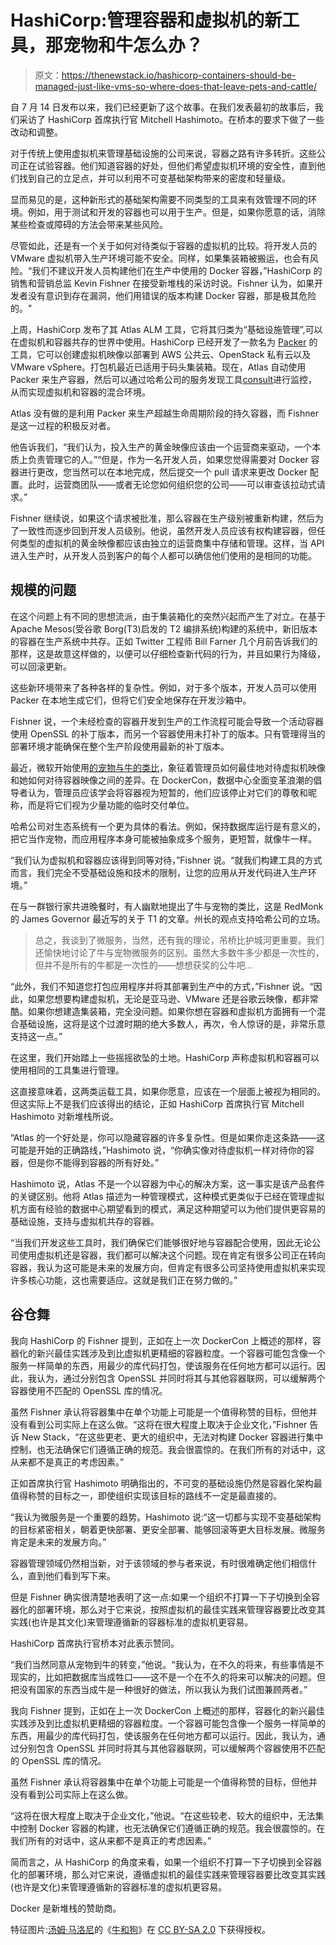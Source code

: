 # HashiCorp:管理容器和虚拟机的新工具，那宠物和牛怎么办？

> 原文：<https://thenewstack.io/hashicorp-containers-should-be-managed-just-like-vms-so-where-does-that-leave-pets-and-cattle/>

自 7 月 14 日发布以来，我们已经更新了这个故事。在我们发表最初的故事后，我们采访了 HashiCorp 首席执行官 Mitchell Hashimoto。在桥本的要求下做了一些改动和调整。

对于传统上使用虚拟机来管理基础设施的公司来说，容器之路有许多转折。这些公司正在试验容器。他们知道容器的好处，但他们希望虚拟机环境的安全性，直到他们找到自己的立足点，并可以利用不可变基础架构带来的密度和轻量级。

显而易见的是，这种新形式的基础架构需要不同类型的工具来有效管理不同的环境。例如，用于测试和开发的容器也可以用于生产。但是，如果你愿意的话，消除某些检查或障碍的方法会带来某些风险。

尽管如此，还是有一个关于如何对待类似于容器的虚拟机的比较。将开发人员的 VMware 虚拟机带入生产环境可能不安全。同样，如果集装箱被搬运，也会有风险。“我们不建议开发人员构建他们在生产中使用的 Docker 容器，”HashiCorp 的销售和营销总监 Kevin Fishner 在接受新堆栈的采访时说。Fishner 认为，如果开发者没有意识到存在漏洞，他们用错误的版本构建 Docker 容器，那是极其危险的。"

上周，HashiCorp 发布了其 Atlas ALM 工具，它将其归类为“基础设施管理”,可以在虚拟机和容器共存的世界中使用。HashiCorp 已经开发了一款名为 [Packer](https://www.packer.io/) 的工具，它可以创建虚拟机映像以部署到 AWS 公共云、OpenStack 私有云以及 VMware vSphere。打包机最近已适用于码头集装箱。现在，Atlas 自动使用 Packer 来生产容器，然后可以通过哈希公司的服务发现工具[consult](https://www.consul.io/)进行监控，从而实现虚拟机和容器的混合环境。

Atlas 没有做的是利用 Packer 来生产超越生命周期阶段的持久容器，而 Fishner 是这一过程的积极反对者。

他告诉我们，“我们认为，投入生产的黄金映像应该由一个运营商来驱动，一个本质上负责管理它的人。”“但是，作为一名开发人员，如果您觉得需要对 Docker 容器进行更改，您当然可以在本地完成，然后提交一个 pull 请求来更改 Docker 配置。此时，运营商团队——或者无论您如何组织您的公司——可以审查该拉动式请求。”

Fishner 继续说，如果这个请求被批准，那么容器在生产级别被重新构建，然后为了一致性而逐步回到开发人员级别。他说，虽然开发人员应该有权构建容器，但任何类型的虚拟机的黄金映像都应该由独立的运营商集中存储和管理。这样，当 API 进入生产时，从开发人员到客户的每个人都可以确信他们使用的是相同的功能。

## 规模的问题

在这个问题上有不同的思想流派，由于集装箱化的突然兴起而产生了对立。在基于 Apache Mesos(受谷歌 Borg(T3)启发的 T2 编排系统)构建的系统中，新旧版本的容器在生产系统中共存。正如 Twitter 工程师 Bill Farner 几个月前告诉我们的那样，这是故意这样做的，以便可以仔细检查新代码的行为，并且如果行为降级，可以回滚更新。

这些新环境带来了各种各样的复杂性。例如，对于多个版本，开发人员可以使用 Packer 在本地生成它们，但将它们安全地保存在开发沙箱中。

Fishner 说，一个未经检查的容器开发到生产的工作流程可能会导致一个活动容器使用 OpenSSL 的补丁版本，而另一个容器使用未打补丁的版本。只有管理得当的部署环境才能确保在整个生产阶段使用最新的补丁版本。

最近，微软开始使用[的宠物与牛的类比](https://thenewstack.io/pets-and-cattle-symbolize-servers-so-what-does-that-make-containers-chickens/)，象征着管理员如何最佳地对待虚拟机映像和她如何对待容器映像之间的差异。在 DockerCon，数据中心全面变革浪潮的倡导者认为，管理员应该学会将容器视为短暂的，他们应该停止对它们的尊敬和昵称，而是将它们视为少量功能的临时交付单位。

哈希公司对生态系统有一个更为具体的看法。例如，保持数据库运行是有意义的，把它当作宠物，而应用程序本身可能被抽象成多个服务，更短暂，就像牛一样。

“我们认为虚拟机和容器应该得到同等对待，”Fishner 说。“就我们构建工具的方式而言，我们完全不受基础设施和技术的限制，让您的应用从开发代码进入生产环境。”

在与一群银行家共进晚餐时，有人幽默地提出了牛与宠物的类比，这是 RedMonk 的 James Governor 最近写的关于 T1 的文章。州长的观点支持哈希公司的立场。

> 总之，我谈到了微服务，当然，还有我的理论，吊桥比护城河更重要。我们还愉快地讨论了牛与宠物微服务的区别。虽然大多数牛多少都是一次性的，但并不是所有的牛都是一次性的——想想获奖的公牛吧…

“此外，我们不知道您打包应用程序并将其部署到生产中的方式，”Fishner 说。“因此，如果您想要构建虚拟机，无论是亚马逊、VMware 还是谷歌云映像，都非常酷。如果你想建造集装箱，完全没问题。如果你想在容器和虚拟机方面拥有一个混合基础设施，这将是这个过渡时期的绝大多数人，再次，令人惊讶的是，非常乐意支持这一点。”

在这里，我们开始踏上一些摇摇欲坠的土地。HashiCorp 声称虚拟机和容器可以使用相同的工具集进行管理。

这直接意味着，这两类运载工具，如果你愿意，应该在一个层面上被视为相同的。
但这实际上不是我们应该得出的结论，正如 HashiCorp 首席执行官 Mitchell Hashimoto 对新堆栈所说。

“Atlas 的一个好处是，你可以隐藏容器的许多复杂性。但是如果你走这条路——这可能是开始的正确路线，”Hashimoto 说，“你确实像对待虚拟机一样对待你的容器，但是你不能得到容器的所有好处。”

Hashimoto 说，Atlas 不是一个以容器为中心的解决方案，这一事实是该产品套件的关键区别。他将 Atlas 描述为一种管理模式，这种模式更类似于已经在管理虚拟机方面有经验的数据中心期望看到的模式，满足这种期望可以为他们提供更容易的基础设施，支持与虚拟机共存的容器。

“当我们开发这些工具时，我们确保它们能够很好地与容器配合使用，因此无论公司使用虚拟机还是容器，我们都可以解决这个问题。现在肯定有很多公司正在转向容器，我认为这可能是未来的发展方向，但肯定有很多公司坚持使用虚拟机来实现许多核心功能，这也需要适应。这就是我们正在努力做的。”

## 谷仓舞

我向 HashiCorp 的 Fishner 提到，正如在上一次 DockerCon 上概述的那样，容器化的新兴最佳实践涉及到比虚拟机更精细的容器粒度。一个容器可能包含像一个服务一样简单的东西，用最少的库代码打包，使该服务在任何地方都可以运行。因此，我认为，通过分别包含 OpenSSL 并同时将其与其他容器联网，可以缓解两个容器使用不匹配的 OpenSSL 库的情况。

虽然 Fishner 承认将容器集中在单个功能上可能是一个值得称赞的目标，但他并没有看到公司实际上在这么做。“这将在很大程度上取决于企业文化，”Fishner 告诉 New Stack，“在这些更老、更大的组织中，无法对构建 Docker 容器进行集中控制，也无法确保它们遵循正确的规范。我会很震惊的。在我们所有的对话中，这从来都不是真正的考虑因素。”

正如首席执行官 Hashimoto 明确指出的，不可变的基础设施仍然是容器化架构最值得称赞的目标之一，即使组织实现该目标的路线不一定是最直接的。

“我认为微服务是一个重要的趋势。Hashimoto 说:“这一切都与实现不变基础架构的目标紧密相关，朝着更快部署、更安全部署、能够回滚等更大目标发展。微服务肯定是未来的发展方向。”

容器管理领域仍然相当新，对于该领域的参与者来说，有时很难确定他们相信什么，直到他们看到写下来。

但是 Fishner 确实很清楚地表明了这一点:如果一个组织不打算一下子切换到全容器化的部署环境，那么对于它来说，按照虚拟机的最佳实践来管理容器要比改变其实践(也许是其文化)来管理遵循新的容器标准的虚拟机更容易。

HashiCorp 首席执行官桥本对此表示赞同。

“我们当然同意从宠物到牛的转变，”他说。“我认为，在不久的将来，有些事情是不现实的，比如把数据库当成牲口——这不是一个在不久的将来可以解决的问题。但把没有国家的东西当成牛是一种很好的做法，所以我认为我们试图兼顾两者。”

我向 Fishner 提到，正如在上一次 DockerCon 上概述的那样，容器化的新兴最佳实践涉及到比虚拟机更精细的容器粒度。一个容器可能包含像一个服务一样简单的东西，用最少的库代码打包，使该服务在任何地方都可以运行。因此，我认为，通过分别包含 OpenSSL 并同时将其与其他容器联网，可以缓解两个容器使用不匹配的 OpenSSL 库的情况。

虽然 Fishner 承认将容器集中在单个功能上可能是一个值得称赞的目标，但他并没有看到公司实际上在这么做。

“这将在很大程度上取决于企业文化，”他说。“在这些较老、较大的组织中，无法集中控制 Docker 容器的构建，也无法确保它们遵循正确的规范。我会很震惊的。在我们所有的对话中，这从来都不是真正的考虑因素。”

简而言之，从 HashiCorp 的角度来看，如果一个组织不打算一下子切换到全容器化的部署环境，那么对它来说，遵循虚拟机的最佳实践来管理容器要比改变其实践(也许是文化)来管理遵循新的容器标准的虚拟机更容易。

Docker 是新堆栈的赞助商。

特征图片:[汤姆·马洛尼](https://www.flickr.com/photos/lamoney/)的《[牛和狗](https://www.flickr.com/photos/lamoney/97461242)》在 [CC BY-SA 2.0](https://creativecommons.org/licenses/by-sa/2.0/) 下获得授权。

<svg xmlns:xlink="http://www.w3.org/1999/xlink" viewBox="0 0 68 31" version="1.1"><title>Group</title> <desc>Created with Sketch.</desc></svg>